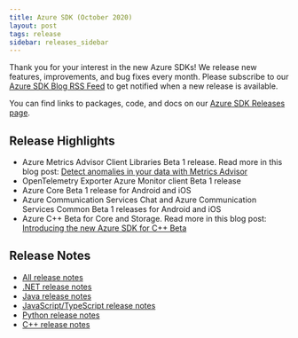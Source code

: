 ```yaml
---
title: Azure SDK (October 2020)
layout: post
tags: release
sidebar: releases_sidebar
---
```


Thank you for your interest in the new Azure SDKs! We release new features, improvements, and bug fixes every month. Please subscribe to our [Azure SDK Blog RSS Feed](https://devblogs.microsoft.com/azure-sdk/feed) to get notified when a new release is available.

You can find links to packages, code, and docs on our [Azure SDK Releases page](https://aka.ms/azsdk/releases).

## Release Highlights

* Azure Metrics Advisor Client Libraries Beta 1 release. Read more in this blog post: [Detect anomalies in your data with Metrics Advisor](https://devblogs.microsoft.com/azure-sdk/metrics-advisor-anomaly-detection/)
* OpenTelemetry Exporter Azure Monitor client Beta 1 release
* Azure Core Beta 1 release for Android and iOS
* Azure Communication Services Chat and Azure Communication Services Common Beta 1 releases for Android and iOS
* Azure C++ Beta for Core and Storage. Read more in this blog post: [Introducing the new Azure SDK for C++ Beta](https://devblogs.microsoft.com/azure-sdk/cppintro/)

## Release Notes

* [All release notes](index.md)
* [.NET release notes](dotnet.md)
* [Java release notes](java.md)
* [JavaScript/TypeScript release notes](js.md)
* [Python release notes](python.md)
* [C++ release notes](cpp.md)
